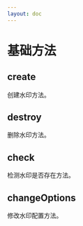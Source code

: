 ```yaml
---
layout: doc
---
```


<el-backtop></el-backtop>

# 基础方法

## create

创建水印方法。

## destroy

删除水印方法。

## check

检测水印是否存在方法。

## changeOptions

修改水印配置方法。
